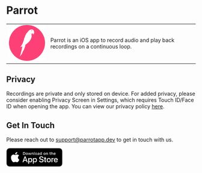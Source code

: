 # Parrot

| | |
|-|-|
| <img width=150 src="assets/images/parrot-app-logo.png"> | Parrot is an iOS app to record audio and play back recordings on a continuous loop. |

## Privacy
Recordings are private and only stored on device. For added privacy, please consider enabling Privacy Screen in Settings, which requires Touch ID/Face ID when opening the app. You can view our privacy policy [here](privacy-policy).

## Get In Touch
Please reach out to [support@parrotapp.dev](mailto:support@parrotapp.dev) to get in touch with us.

<a href="https://apps.apple.com/us/app/parrot-recorder-and-looper/id1527210110" rel="Download on the App Store">
    <img width=150 src="assets/images/app-store-button.svg">
</a>
